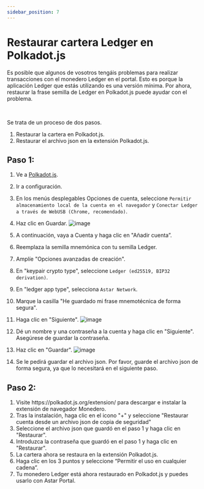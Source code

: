 ```yaml
---
sidebar_position: 7
---
```


# Restaurar cartera Ledger en Polkadot.js

Es posible que algunos de vosotros tengáis problemas para realizar transacciones con el monedero Ledger en el portal. Esto es porque la aplicación Ledger que estás utilizando es una versión mínima. Por ahora, restaurar la frase semilla de Ledger en Polkadot.js puede ayudar con el problema.

<br />

Se trata de un proceso de dos pasos.

1. Restaurar la cartera en Polkadot.js.
2. Restaurar el archivo json en la extensión Polkadot.js.

## Paso 1:

1. Ve a [Polkadot.js](https://polkadot.js.org/apps/#/settings).

2. Ir a configuración.

3. En los menús desplegables Opciones de cuenta, seleccione `Permitir almacenamiento local de la cuenta en el navegador` y `Conectar Ledger a través de WebUSB (Chrome, recomendado)`.

4. Haz clic en Guardar.
   ![image](https://user-images.githubusercontent.com/37278708/218649665-db576329-7a93-4286-9b46-965e9bed3b2d.png)

5. A continuación, vaya a Cuenta y haga clic en "Añadir cuenta”.

6. Reemplaza la semilla mnemónica con tu semilla Ledger.

7. Amplíe "Opciones avanzadas de creación".

8. En "keypair crypto type", seleccione `Ledger (ed25519, BIP32 derivation)`.

9. En "ledger app type", selecciona `Astar Network`.

10. Marque la casilla "He guardado mi frase mnemotécnica de forma segura".

11. Haga clic en "Siguiente".
    ![image](https://user-images.githubusercontent.com/37278708/218649577-6eaf7936-bf3b-4610-8d3e-458b39353780.png)

12. Dé un nombre y una contraseña a la cuenta y haga clic en "Siguiente". Asegúrese de guardar la contraseña.

13. Haz clic en "Guardar".
    ![image](https://user-images.githubusercontent.com/37278708/214498123-dab270e0-9534-410f-8115-e254ac707041.png)

14. Se le pedirá guardar el archivo json. Por favor, guarde el archivo json de forma segura, ya que lo necesitará en el siguiente paso.

## Paso 2:

1. Visite https\://polkadot.js.org/extension/ para descargar e instalar la extensión de navegador Monedero.
2. Tras la instalación, haga clic en el icono "+" y seleccione "Restaurar cuenta desde un archivo json de copia de seguridad"
3. Seleccione el archivo json que guardó en el paso 1 y haga clic en "Restaurar".
4. Introduzca la contraseña que guardó en el paso 1 y haga clic en "Restaurar".
5. La cartera ahora se restaura en la extensión Polkadot.js.
6. Haga clic en los 3 puntos y seleccione “Permitir el uso en cualquier cadena”.
7. Tu monedero Ledger está ahora restaurado en Polkadot.js y puedes usarlo con Astar Portal.
